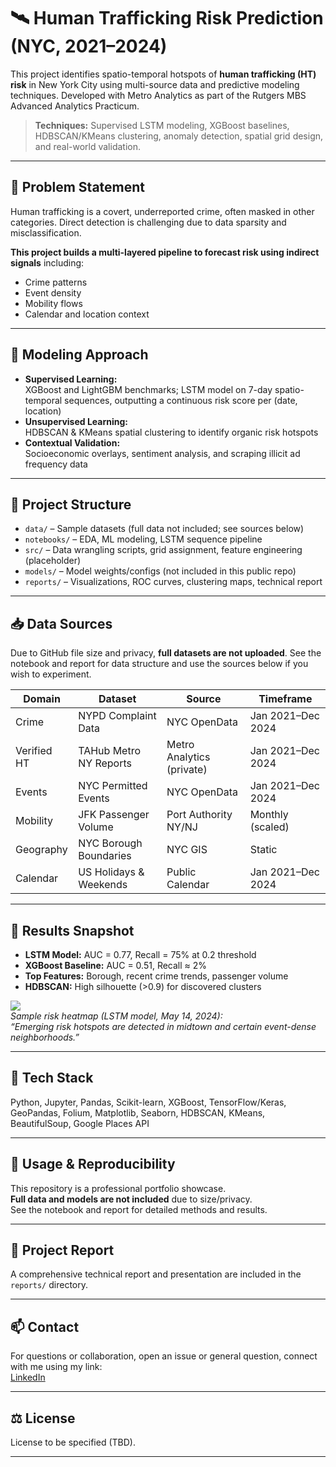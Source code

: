 # 🛰️ Human Trafficking Risk Prediction (NYC, 2021–2024)

This project identifies spatio-temporal hotspots of **human trafficking (HT) risk** in New York City using multi-source data and predictive modeling techniques. Developed with Metro Analytics as part of the Rutgers MBS Advanced Analytics Practicum.

> **Techniques:** Supervised LSTM modeling, XGBoost baselines, HDBSCAN/KMeans clustering, anomaly detection, spatial grid design, and real-world validation.

---

## 📌 Problem Statement

Human trafficking is a covert, underreported crime, often masked in other categories. Direct detection is challenging due to data sparsity and misclassification.

**This project builds a multi-layered pipeline to forecast risk using indirect signals** including:
- Crime patterns
- Event density
- Mobility flows
- Calendar and location context

---

## 🧠 Modeling Approach

- **Supervised Learning:**  
  XGBoost and LightGBM benchmarks; LSTM model on 7-day spatio-temporal sequences, outputting a continuous risk score per (date, location)
- **Unsupervised Learning:**  
  HDBSCAN & KMeans spatial clustering to identify organic risk hotspots
- **Contextual Validation:**  
  Socioeconomic overlays, sentiment analysis, and scraping illicit ad frequency data

---

## 📁 Project Structure

- `data/` – Sample datasets (full data not included; see sources below)
- `notebooks/` – EDA, ML modeling, LSTM sequence pipeline
- `src/` – Data wrangling scripts, grid assignment, feature engineering (placeholder)
- `models/` – Model weights/configs (not included in this public repo)
- `reports/` – Visualizations, ROC curves, clustering maps, technical report

---

## 📥 Data Sources

Due to GitHub file size and privacy, **full datasets are not uploaded**. See the notebook and report for data structure and use the sources below if you wish to experiment.

| Domain         | Dataset                     | Source                   | Timeframe         |
|----------------|-----------------------------|--------------------------|-------------------|
| Crime          | NYPD Complaint Data         | NYC OpenData             | Jan 2021–Dec 2024 |
| Verified HT    | TAHub Metro NY Reports      | Metro Analytics (private)| Jan 2021–Dec 2024 |
| Events         | NYC Permitted Events        | NYC OpenData             | Jan 2021–Dec 2024 |
| Mobility       | JFK Passenger Volume        | Port Authority NY/NJ     | Monthly (scaled)  |
| Geography      | NYC Borough Boundaries      | NYC GIS                  | Static            |
| Calendar       | US Holidays & Weekends      | Public Calendar          | Jan 2021–Dec 2024 |

---

## 🧪 Results Snapshot

- **LSTM Model:** AUC = 0.77, Recall = 75% at 0.2 threshold
- **XGBoost Baseline:** AUC = 0.51, Recall ≈ 2%
- **Top Features:** Borough, recent crime trends, passenger volume
- **HDBSCAN:** High silhouette (>0.9) for discovered clusters

![](reports/risk_heatmap_sample.png)  
*Sample risk heatmap (LSTM model, May 14, 2024):  
“Emerging risk hotspots are detected in midtown and certain event-dense neighborhoods.”*

---

## 🧰 Tech Stack

Python, Jupyter, Pandas, Scikit-learn, XGBoost, TensorFlow/Keras, GeoPandas, Folium, Matplotlib, Seaborn, HDBSCAN, KMeans, BeautifulSoup, Google Places API

---

## 📝 Usage & Reproducibility

This repository is a professional portfolio showcase.  
**Full data and models are not included** due to size/privacy.  
See the notebook and report for detailed methods and results.

---

## 📄 Project Report

A comprehensive technical report and presentation are included in the `reports/` directory.

---

## 📫 Contact

For questions or collaboration, open an issue or general question, connect with me using my link:  
[LinkedIn](https://www.linkedin.com/in/s-hashim-raza/)

---

## ⚖️ License

License to be specified (TBD).

---
